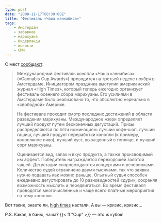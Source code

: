 ```yaml
---
type: post
date: "2008-11-17T00:00:00Z"
title: "Фестиваль «Чаша каннабиса»"
tags:
    - Амстердам
    - забавное
    - марихуана
    - Нидерланды
    - новости
    - СМИ
---
```


С мест [сообщают](http://rus.nl/rus/news/default.asp?Profile=news&NewsID=15468&LandID=1&CatID=2):

> Международный фестиваль конопли «Чаша каннабиса» («Cannabis Cup Awards») проводится на третьей неделе ноября в Амстердаме. Инициатором праздника выступил американский журнал «High Times», который теперь ежегодно организует фестиваль осеннего сбора марихуаны. Его усилиями в Амстердаме было реализовано то, что абсолютно нереально в «свободной» Америке.
>
> На фестивале проходит смотр последних достижений в области разведения марихуаны. Международное жюри определяет лучший продукт путем бесконечных дегустаций. Призы распределяются по пяти номинациям: лучший кофе-шоп, лучший гашиш, лучший продукт переработки конопли (к примеру, конопляное пиво), лучший куст, выращенный в теплице, и лучший сорт марихуаны.
>
> Оценивается вид, запах и вкус продукта, а также производимый им эффект. Победитель награждается переходящей золотой чашей. Дегустации сопровождаются концертами и вечеринками. Количество судей ограничено двумя тысячами, так что заявки нужно подавать как можно раньше. Опытный судья способен ежедневно дегустировать до 10 разновидностей «дури», сохраняя возможность мыслить и передвигаться. Во время фестиваля проводятся многочисленные и чаще всего платные мероприятия на тему конопли.

<!--more-->

Вот такие, знаете ли, [high times](http://www.cannabiscupwinners.com/) настали. А вы — кризис, кризис…

P.S. Какая, в баню, чаша? {{< fl "Cup" >}} — это ж кубок!
